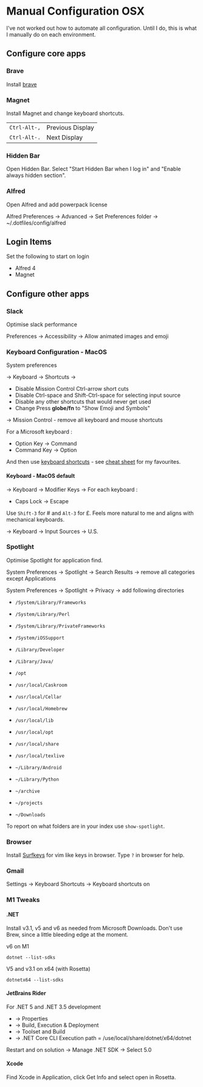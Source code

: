 # Manual Configuration OSX

I've not worked out how to automate all configuration. Until I do, this is what
I manually do on each environment.

## Configure core apps

### Brave

Install [brave](https://brave.com/)

### Magnet

Install Magnet and change keyboard shortcuts.

|              |                  |
| ------------ | ---------------- |
| `Ctrl-Alt-,` | Previous Display |
| `Ctrl-Alt-.` | Next Display     |

### Hidden Bar

Open Hidden Bar. Select "Start Hidden Bar when I log in" and "Enable always
hidden section".

### Alfred

Open Alfred and add powerpack license

Alfred Preferences -> Advanced -> Set Preferences folder ->
~/.dotfiles/config/alfred

## Login Items

Set the following to start on login

- Alfred 4
- Magnet

## Configure other apps

### Slack

Optimise slack performance

Preferences -> Accessibility -> Allow animated images and emoji

### Keyboard Configuration - MacOS

System preferences

-> Keyboard -> Shortcuts ->

- Disable Mission Control Ctrl-arrow short cuts
- Disable Ctrl-space and Shift-Ctrl-space for selecting input source
- Disable any other shortcuts that would never get used
- Change Press **globe/fn** to "Show Emoji and Symbols"

-> Mission Control - remove all keyboard and mouse shortcuts

For a Microsoft keyboard :

- Option Key -> Command
- Command Key -> Option

And then use [keyboard shortcuts](https://support.google.com/mail/answer/6594) -
see [cheat sheet](./docs/cheats/) for my favourites.

#### Keyboard - MacOS default

-> Keyboard -> Modifier Keys -> For each keyboard :

- Caps Lock -> Escape

Use `Shift-3` for # and `Alt-3` for £. Feels more natural to me and aligns with
mechanical keyboards.

-> Keyboard -> Input Sources -> U.S.

### Spotlight

Optimise Spotlight for application find.

System Preferences -> Spotlight -> Search Results -> remove all categories
except Applications

System Preferences -> Spotlight -> Privacy -> add following directories

- `/System/Library/Frameworks`
- `/System/Library/Perl`
- `/System/Library/PrivateFrameworks`
- `/System/iOSSupport`
- `/Library/Developer`
- `/Library/Java/`
- `/opt`
- `/usr/local/Caskroom`
- `/usr/local/Cellar`
- `/usr/local/Homebrew`
- `/usr/local/lib`
- `/usr/local/opt`
- `/usr/local/share`
- `/usr/local/texlive`

- `~/Library/Android`
- `~/Library/Python`

- `~/archive`
- `~/projects`
- `~/Downloads`

To report on what folders are in your index use `show-spotlight`.

### Browser

Install
[Surfkeys](https://chrome.google.com/webstore/detail/surfingkeys/gfbliohnnapiefjpjlpjnehglfpaknnc)
for vim like keys in browser. Type `?` in browser for help.

### Gmail

Settings -> Keyboard Shortcuts -> Keyboard shortcuts on

### M1 Tweaks

#### .NET

Install v3.1, v5 and v6 as needed from Microsoft Downloads. Don't use Brew,
since a little bleeding edge at the moment.

v6 on M1

    dotnet --list-sdks

V5 and v3.1 on x64 (with Rosetta)

    dotnetx64 --list-sdks

#### JetBrains Rider

For .NET 5 and .NET 3.5 development

- -> Properties
- -> Build, Execution & Deployment
- -> Toolset and Build
- -> .NET Core CLI Execution path = /use/local/share/dotnet/x64/dotnet

Restart and on solution -> Manage .NET SDK -> Select 5.0

#### Xcode

Find Xcode in Application, click Get Info and select open in Rosetta.
